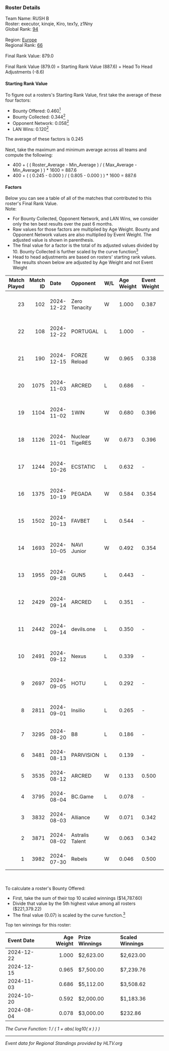 ### Roster Details<br />
Team Name: RUSH B<br />
Roster: executor, kinqie, Kiro, tex1y, z1Nny<br />
Global Rank: [94](../../standings_global_2025_01_20.md)<br />
<br />
Region: [Europe]( ../../standings_europe_2025_01_20.md)<br />
Regional Rank: [66]( ../../standings_europe_2025_01_20.md)<br />
<br />
Final Rank Value:  879.0<br />
<br />
Final Rank Value (879.0) = Starting Rank Value (887.6) + Head To Head Adjustments (-8.6)<br />

#### Starting Rank Value<br />
To figure out a rosters's Starting Rank Value, first take the average of these four factors:<br />
- Bounty Offered: 0.460[<sup>1</sup>](#table2)
- Bounty Collected: 0.344[<sup>2</sup>](#table1)
- Opponent Network: 0.058[<sup>2</sup>](#table1)
- LAN Wins: 0.120[<sup>2</sup>](#table1)

The average of these factors is 0.245<br />
<br />
Next, take the maximum and minimum average across all teams and compute the following:<br />
- 400 + ( ( Roster_Average - Min_Average ) / ( Max_Average - Min_Average ) ) * 1600 = 887.6
- 400 + ( ( 0.245 - 0.000 ) / ( 0.805 - 0.000 ) ) * 1600 = 887.6


#### Factors<br />
Below you can see a table of all of the matches that contributed to this roster's Final Rank Value.<br />
Note:<br />

- For Bounty Collected, Opponent Network, and LAN Wins, we consider only the ten best results over the past 6 months.
- Raw values for those factors are multiplied by Age Weight. Bounty and Opponent Network values are also multiplied by Event Weight. The adjusted value is shown in parenthesis.
- The final value for a factor is the total of its adjusted values divided by 10. Bounty Collected is further scaled by the curve function[<sup>3</sup>](#curveFunction)
- Head to head adjustments are based on rosters' starting rank values. The results shown below are adjusted by Age Weight and not Event Weight
<span id="table1"></span><br />


| Match Played | Match ID | Date       | Opponent        | W/L | Age Weight | Event Weight | Bounty Collected | Opponent Network | LAN Wins  | H2H Adj. | Roster                                    |
| -: | -: | :- | :- | :- | :- | :- | :- | :- | :- | -: | :- |
|           23 |      102 | 2024-12-22 | Zero Tenacity   | W   | 1.000      | 0.387        | 0.083 (0.032)    | 0.567 (0.220)    | 0 (0.000) |    21.89 | executor, kinqie, Kiro, tex1y, z1Nny      |
|           22 |      108 | 2024-12-22 | PORTUGAL        | L   | 1.000      | -            | -                | -                | -         |   -17.82 | executor, kinqie, Kiro, tex1y, z1Nny      |
|           21 |      190 | 2024-12-15 | FORZE Reload    | W   | 0.965      | 0.338        | 0.032 (0.010)    | 0.140 (0.046)    | 1 (0.965) |    10.38 | executor, kinqie, Kiro, tex1y, z1Nny      |
|           20 |     1075 | 2024-11-03 | ARCRED          | L   | 0.686      | -            | -                | -                | -         |   -14.25 | executor, kinqie, Kiro, tex1y, z1Nny      |
|           19 |     1104 | 2024-11-02 | 1WIN            | W   | 0.680      | 0.396        | 0.009 (0.002)    | 0.077 (0.021)    | 0 (0.000) |     5.73 | executor, kinqie, Kiro, tex1y, z1Nny      |
|           18 |     1126 | 2024-11-01 | Nuclear TigeRES | W   | 0.673      | 0.396        | 0.005 (0.001)    | 0.086 (0.023)    | 0 (0.000) |     3.00 | executor, kinqie, Kiro, tex1y, z1Nny      |
|           17 |     1244 | 2024-10-26 | ECSTATIC        | L   | 0.632      | -            | -                | -                | -         |    -6.98 | executor, kinqie, Kiro, tex1y, z1Nny      |
|           16 |     1375 | 2024-10-19 | PEGADA          | W   | 0.584      | 0.354        | 0.185 (0.038)    | 0.285 (0.059)    | 0 (0.000) |    15.86 | executor, kinqie, Kiro, tex1y, z1Nny      |
|           15 |     1502 | 2024-10-13 | FAVBET          | L   | 0.544      | -            | -                | -                | -         |    -7.35 | executor, kinqie, Kiro, tex1y, z1Nny      |
|           14 |     1693 | 2024-10-05 | NAVI Junior     | W   | 0.492      | 0.354        | 0.204 (0.035)    | 1.000 (0.174)    | 0 (0.000) |    11.59 | executor, kinqie, Kiro, tex1y, z1Nny      |
|           13 |     1955 | 2024-09-28 | GUN5            | L   | 0.443      | -            | -                | -                | -         |    -3.19 | executor, kinqie, Kiro, tex1y, z1Nny      |
|           12 |     2429 | 2024-09-14 | ARCRED          | L   | 0.351      | -            | -                | -                | -         |    -6.77 | executor, Gospadarov, kinqie, Kiro, tex1y |
|           11 |     2442 | 2024-09-14 | devils.one      | L   | 0.350      | -            | -                | -                | -         |    -7.89 | executor, Gospadarov, kinqie, Kiro, tex1y |
|           10 |     2491 | 2024-09-12 | Nexus           | L   | 0.339      | -            | -                | -                | -         |    -0.47 | executor, Gospadarov, kinqie, Kiro, tex1y |
|            9 |     2697 | 2024-09-05 | HOTU            | L   | 0.292      | -            | -                | -                | -         |    -6.42 | executor, Gospadarov, kinqie, Kiro, tex1y |
|            8 |     2811 | 2024-09-01 | Insilio         | L   | 0.265      | -            | -                | -                | -         |    -5.16 | executor, Gospadarov, kinqie, Kiro, tex1y |
|            7 |     3295 | 2024-08-20 | B8              | L   | 0.186      | -            | -                | -                | -         |    -1.19 | executor, kinqie, Kiro, nota, tex1y       |
|            6 |     3481 | 2024-08-13 | PARIVISION      | L   | 0.139      | -            | -                | -                | -         |    -2.35 | executor, kinqie, Kiro, nota, tex1y       |
|            5 |     3535 | 2024-08-12 | ARCRED          | W   | 0.133      | 0.500        | 0.047 (0.003)    | 0.170 (0.011)    | 0 (0.000) |     1.49 | executor, kinqie, Kiro, nota, tex1y       |
|            4 |     3795 | 2024-08-04 | BC.Game         | L   | 0.078      | -            | -                | -                | -         |    -1.28 | executor, kinqie, Kiro, nota, tex1y       |
|            3 |     3832 | 2024-08-03 | Alliance        | W   | 0.071      | 0.342        | 0.037 (0.001)    | 0.383 (0.009)    | 0 (0.000) |     1.29 | executor, kinqie, Kiro, nota, tex1y       |
|            2 |     3871 | 2024-08-02 | Astralis Talent | W   | 0.063      | 0.342        | 0.005 (0.000)    | 0.483 (0.010)    | 0 (0.000) |     0.70 | executor, kinqie, Kiro, nota, tex1y       |
|            1 |     3982 | 2024-07-30 | Rebels          | W   | 0.046      | 0.500        | 0.034 (0.001)    | 0.299 (0.007)    | 0 (0.000) |     0.58 | executor, kinqie, Kiro, nota, tex1y       |

<br />
<span id="table2"></span><br />
To calculate a roster's Bounty Offered:<br />

- First, take the sum of their top 10 scaled winnings ($14,787.60)
- Divide that value by the 5th highest value among all rosters ($221,379.22)
- The final value (0.07) is scaled by the curve function.[<sup>3</sup>](#curveFunction)

Top ten winnings for this roster:<br />

| Event Date | Age Weight | Prize Winnings | Scaled Winnings |
| :- | -: | :- | :- |
| 2024-12-22 |      1.000 | $2,623.00      | $2,623.00       |
| 2024-12-15 |      0.965 | $7,500.00      | $7,239.76       |
| 2024-11-03 |      0.686 | $5,112.00      | $3,508.62       |
| 2024-10-20 |      0.592 | $2,000.00      | $1,183.36       |
| 2024-08-04 |      0.078 | $3,000.00      | $232.86         |


<span id="curveFunction"></span>_The Curve Function: 1 / ( 1 + abs( log10( x ) ) )_<br />

---
_Event data for Regional Standings provided by HLTV.org_<br />

